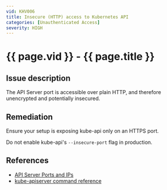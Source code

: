 ```yaml
---
vid: KHV006
title: Insecure (HTTP) access to Kubernetes API
categories: [Unauthenticated Access]
severity: HIGH
---
```


# {{ page.vid }} - {{ page.title }}

## Issue description

The API Server port is accessible over plain HTTP, and therefore unencrypted and potentially insecured.

## Remediation

Ensure your setup is exposing kube-api only on an HTTPS port.

Do not enable kube-api's `--insecure-port` flag in production.


## References

- [API Server Ports and IPs](https://kubernetes.io/docs/reference/access-authn-authz/controlling-access/#api-server-ports-and-ips)
- [kube-apiserver command reference](https://kubernetes.io/docs/reference/command-line-tools-reference/kube-apiserver/)
